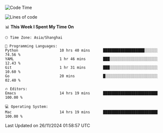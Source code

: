 <!--START_SECTION:waka-->
![Code Time](http://img.shields.io/badge/Code%20Time-2%2C299%20hrs%2045%20mins-blue)

![Lines of code](https://img.shields.io/badge/From%20Hello%20World%20I%27ve%20Written-308.1%20thousand%20lines%20of%20code-blue)

📊 **This Week I Spent My Time On** 

```text
🕑︎ Time Zone: Asia/Shanghai

💬 Programming Languages: 
Python                   10 hrs 40 mins      ███████████████████░░░░░░   74.56 % 
YAML                     1 hr 46 mins        ███░░░░░░░░░░░░░░░░░░░░░░   12.43 % 
Git                      1 hr 31 mins        ███░░░░░░░░░░░░░░░░░░░░░░   10.60 % 
Go                       20 mins             █░░░░░░░░░░░░░░░░░░░░░░░░   02.40 % 

🔥 Editors: 
Emacs                    14 hrs 19 mins      █████████████████████████   100.00 % 

💻 Operating System: 
Mac                      14 hrs 19 mins      █████████████████████████   100.00 % 
```


 Last Updated on 26/11/2024 01:58:57 UTC
<!--END_SECTION:waka-->

